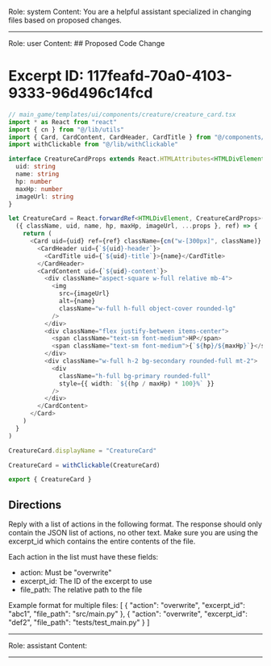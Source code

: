 Role: system
Content: You are a helpful assistant specialized in changing files based on proposed changes.
__________________
Role: user
Content: ## Proposed Code Change
# Excerpt ID: 117feafd-70a0-4103-9333-96d496c14fcd
```typescript
// main_game/templates/ui/components/creature/creature_card.tsx
import * as React from "react"
import { cn } from "@/lib/utils"
import { Card, CardContent, CardHeader, CardTitle } from "@/components/ui/card"
import withClickable from "@/lib/withClickable"

interface CreatureCardProps extends React.HTMLAttributes<HTMLDivElement> {
  uid: string
  name: string
  hp: number
  maxHp: number
  imageUrl: string
}

let CreatureCard = React.forwardRef<HTMLDivElement, CreatureCardProps>(
  ({ className, uid, name, hp, maxHp, imageUrl, ...props }, ref) => {
    return (
      <Card uid={uid} ref={ref} className={cn("w-[300px]", className)} {...props}>
        <CardHeader uid={`${uid}-header`}>
          <CardTitle uid={`${uid}-title`}>{name}</CardTitle>
        </CardHeader>
        <CardContent uid={`${uid}-content`}>
          <div className="aspect-square w-full relative mb-4">
            <img
              src={imageUrl}
              alt={name}
              className="w-full h-full object-cover rounded-lg"
            />
          </div>
          <div className="flex justify-between items-center">
            <span className="text-sm font-medium">HP</span>
            <span className="text-sm font-medium">{`${hp}/${maxHp}`}</span>
          </div>
          <div className="w-full h-2 bg-secondary rounded-full mt-2">
            <div
              className="h-full bg-primary rounded-full"
              style={{ width: `${(hp / maxHp) * 100}%` }}
            />
          </div>
        </CardContent>
      </Card>
    )
  }
)

CreatureCard.displayName = "CreatureCard"

CreatureCard = withClickable(CreatureCard)

export { CreatureCard }
```

## Directions
Reply with a list of actions in the following format. The response should only contain the JSON list of actions, no other text.
Make sure you are using the excerpt_id which contains the entire contents of the file.

Each action in the list must have these fields:
- action: Must be "overwrite"
- excerpt_id: The ID of the excerpt to use
- file_path: The relative path to the file

Example format for multiple files:
[
    {
        "action": "overwrite",
        "excerpt_id": "abc1",
        "file_path": "src/main.py"
    },
    {
        "action": "overwrite",
        "excerpt_id": "def2",
        "file_path": "tests/test_main.py"
    }
]
__________________
Role: assistant
Content: 
__________________
